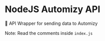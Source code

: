 # NodeJS Automizy API
🍭 API Wrapper for sending data to Automizy

Note: Read the comments inside `index.js`
